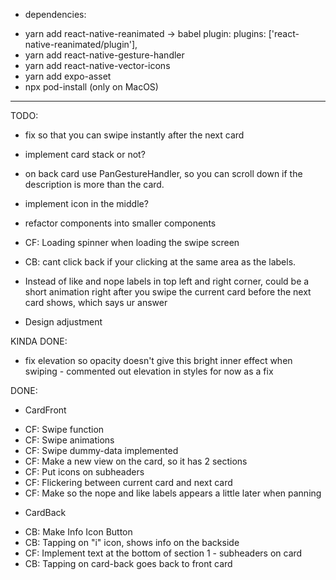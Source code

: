 * dependencies:
- yarn add react-native-reanimated -> babel plugin: plugins: ['react-native-reanimated/plugin'],
- yarn add react-native-gesture-handler
- yarn add react-native-vector-icons
- yarn add expo-asset
- npx pod-install (only on MacOS)


_____________________________________



TODO:
- fix so that you can swipe instantly after the next card
- implement card stack or not?
- on back card use PanGestureHandler, so you can scroll down if the description is more than the card.
- implement icon in the middle?
- refactor components into smaller components
- CF: Loading spinner when loading the swipe screen
- CB: cant click back if your clicking at the same area as the labels.
- Instead of like and nope labels in top left and right corner, could be a short animation right after you swipe the current card before the next card shows, which says ur answer

- Design adjustment


KINDA DONE: 
- fix elevation so opacity doesn't give this bright inner effect when swiping - commented out elevation in styles for now as a fix




DONE: 
* CardFront
- CF: Swipe function
- CF: Swipe animations
- CF: Swipe dummy-data implemented
- CF: Make a new view on the card, so it has 2 sections
- CF: Put icons on subheaders
- CF: Flickering between current card and next card
- CF: Make so the nope and like labels appears a little later when panning

* CardBack
- CB: Make Info Icon Button
- CB: Tapping on "i" icon, shows info on the backside
- CF: Implement text at the bottom of section 1 - subheaders on card
- CB: Tapping on card-back goes back to front card

